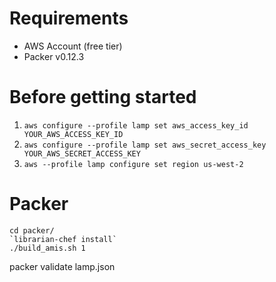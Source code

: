 
# Requirements

* AWS Account (free tier)
* Packer v0.12.3

# Before getting started

1. `aws configure --profile lamp set aws_access_key_id YOUR_AWS_ACCESS_KEY_ID`
2. `aws configure --profile lamp set aws_secret_access_key YOUR_AWS_SECRET_ACCESS_KEY`
3. `aws --profile lamp configure set region us-west-2`

# Packer

```
cd packer/
`librarian-chef install`
./build_amis.sh 1
```

packer validate lamp.json


